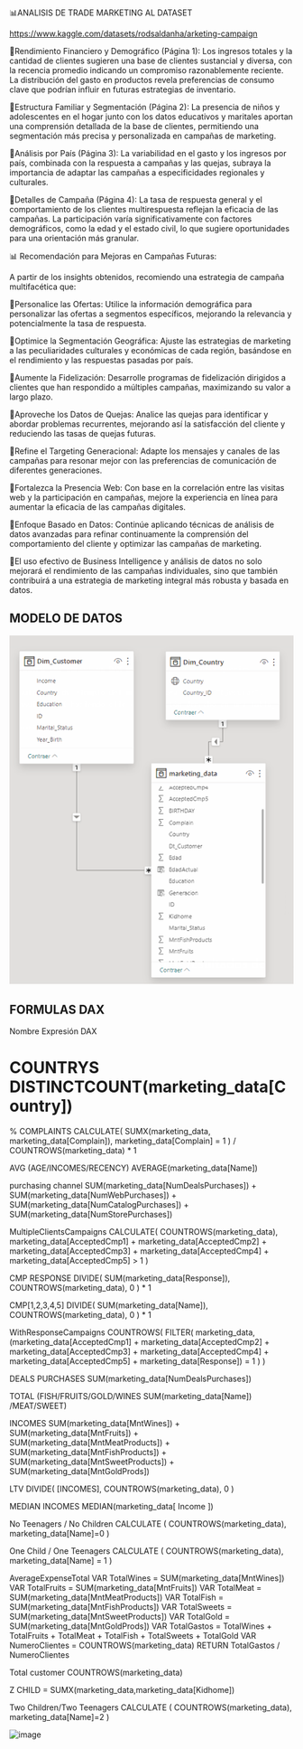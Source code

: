 📊ANALISIS DE TRADE MARKETING AL DATASET

https://www.kaggle.com/datasets/rodsaldanha/arketing-campaign 

🚀Rendimiento Financiero y Demográfico (Página 1): 
Los ingresos totales y la cantidad de clientes sugieren una base de clientes sustancial y diversa, con la recencia promedio indicando un compromiso razonablemente reciente. La distribución del gasto en productos revela preferencias de consumo clave que podrían influir en futuras estrategias de inventario.

🚀Estructura Familiar y Segmentación (Página 2): 
La presencia de niños y adolescentes en el hogar junto con los datos educativos y maritales aportan una comprensión detallada de la base de clientes, permitiendo una segmentación más precisa y personalizada en campañas de marketing.

🚀Análisis por País (Página 3): 
La variabilidad en el gasto y los ingresos por país, combinada con la respuesta a campañas y las quejas, subraya la importancia de adaptar las campañas a especificidades regionales y culturales.

🚀Detalles de Campaña (Página 4): 
La tasa de respuesta general y el comportamiento de los clientes multirespuesta reflejan la eficacia de las campañas. La participación varía significativamente con factores demográficos, como la edad y el estado civil, lo que sugiere oportunidades para una orientación más granular.

📊 Recomendación para Mejoras en Campañas Futuras:

A partir de los insights obtenidos, recomiendo una estrategia de campaña multifacética que:

🎯Personalice las Ofertas: Utilice la información demográfica para personalizar las ofertas a segmentos específicos, mejorando la relevancia y potencialmente la tasa de respuesta.

🎯Optimice la Segmentación Geográfica: Ajuste las estrategias de marketing a las peculiaridades culturales y económicas de cada región, basándose en el rendimiento y las respuestas pasadas por país.

🎯Aumente la Fidelización: Desarrolle programas de fidelización dirigidos a clientes que han respondido a múltiples campañas, maximizando su valor a largo plazo.

🎯Aproveche los Datos de Quejas: Analice las quejas para identificar y abordar problemas recurrentes, mejorando así la satisfacción del cliente y reduciendo las tasas de quejas futuras.

🎯Refine el Targeting Generacional: Adapte los mensajes y canales de las campañas para resonar mejor con las preferencias de comunicación de diferentes generaciones.

🎯Fortalezca la Presencia Web: Con base en la correlación entre las visitas web y la participación en campañas, mejore la experiencia en línea para aumentar la eficacia de las campañas digitales.

🎯Enfoque Basado en Datos: Continúe aplicando técnicas de análisis de datos avanzadas para refinar continuamente la comprensión del comportamiento del cliente y optimizar las campañas de marketing.

🎯El uso efectivo de Business Intelligence y análisis de datos no solo mejorará el rendimiento de las campañas individuales, sino que también contribuirá a una estrategia de marketing integral más robusta y basada en datos.

## MODELO DE DATOS
<p align="center">
  <img src="https://github.com/Pear-itaPE/PORTFOLIO-POWER-BI/blob/main/TRADE%20MARKETING/RECURSOS/MODELO%20DE%20DATOS.png" alt="MODELO DE DATOS">
</p>

## FORMULAS DAX

Nombre	Expresión DAX
	
# COUNTRYS	DISTINCTCOUNT(marketing_data[Country])
 	 
% COMPLAINTS	CALCULATE(
	    SUMX(marketing_data, marketing_data[Complain]),
	    marketing_data[Complain] = 1
	) / COUNTROWS(marketing_data) * 1
	
AVG (AGE/INCOMES/RECENCY)	AVERAGE(marketing_data[Name])
	
purchasing channel 	SUM(marketing_data[NumDealsPurchases]) +
	SUM(marketing_data[NumWebPurchases]) +
	SUM(marketing_data[NumCatalogPurchases]) +
	SUM(marketing_data[NumStorePurchases]) 
	
MultipleClientsCampaigns	CALCULATE(
	    COUNTROWS(marketing_data), 
	    marketing_data[AcceptedCmp1] + marketing_data[AcceptedCmp2] + marketing_data[AcceptedCmp3] + marketing_data[AcceptedCmp4] + marketing_data[AcceptedCmp5] > 1
	)
	
CMP RESPONSE	DIVIDE(
	    SUM(marketing_data[Response]), 
	    COUNTROWS(marketing_data), 
	    0
	) * 1
	
CMP[1,2,3,4,5]	DIVIDE(
	    SUM(marketing_data[Name]), 
	    COUNTROWS(marketing_data), 
	    0
	) * 1
	
WithResponseCampaigns	COUNTROWS(
	    FILTER(
	        marketing_data, 
	        (marketing_data[AcceptedCmp1] + marketing_data[AcceptedCmp2] + 
	         marketing_data[AcceptedCmp3] + marketing_data[AcceptedCmp4] + 
	         marketing_data[AcceptedCmp5] + marketing_data[Response]) = 1
	    )
	)
	
DEALS PURCHASES	SUM(marketing_data[NumDealsPurchases])
	
TOTAL (FISH/FRUITS/GOLD/WINES	SUM(marketing_data[Name])
/MEAT/SWEET)
	
INCOMES	SUM(marketing_data[MntWines]) + SUM(marketing_data[MntFruits]) + SUM(marketing_data[MntMeatProducts]) + SUM(marketing_data[MntFishProducts]) + SUM(marketing_data[MntSweetProducts]) + SUM(marketing_data[MntGoldProds])
	
LTV 	DIVIDE(
	    [INCOMES], 
	    COUNTROWS(marketing_data),
	    0
	)
	
MEDIAN INCOMES	MEDIAN(marketing_data[ Income ])
	
No Teenagers / No Children	 CALCULATE
	 (
	    COUNTROWS(marketing_data),
	    marketing_data[Name]=0
	 )
	
One Child / One Teenagers	CALCULATE
	(
	        COUNTROWS(marketing_data), 
	        marketing_data[Name] = 1
	)
 	
AverageExpenseTotal	
	VAR TotalWines = SUM(marketing_data[MntWines])
	VAR TotalFruits = SUM(marketing_data[MntFruits])
	VAR TotalMeat = SUM(marketing_data[MntMeatProducts])
	VAR TotalFish = SUM(marketing_data[MntFishProducts])
	VAR TotalSweets = SUM(marketing_data[MntSweetProducts])
	VAR TotalGold = SUM(marketing_data[MntGoldProds])
	VAR TotalGastos = TotalWines + TotalFruits + TotalMeat + TotalFish + TotalSweets + TotalGold
	VAR NumeroClientes = COUNTROWS(marketing_data)
	RETURN
	TotalGastos / NumeroClientes
	
 	
Total customer	COUNTROWS(marketing_data)
	
Z CHILD = 	SUMX(marketing_data,marketing_data[Kidhome])
 	
Two Children/Two Teenagers	 CALCULATE
	 (
	    COUNTROWS(marketing_data),
	    marketing_data[Name]=2
	 )

![image](https://github.com/Pear-itaPE/PORTFOLIO-POWER-BI/assets/143855758/ebf7f37d-d63f-444e-8eca-c234e0c41262)


